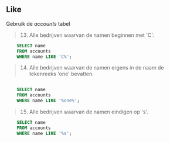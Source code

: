 ## Like

Gebruik de _accounts_ tabel

> 13. Alle bedrijven waarvan de namen beginnen met 'C'.

```sql
    SELECT name
    FROM accounts
    WHERE name LIKE 'C%';
```

> 14. Alle bedrijven waarvan de namen ergens in de naam de tekenreeks 'one' bevatten.

```sql

    SELECT name
    FROM accounts
    WHERE name LIKE '%one%';
```

> 15. Alle bedrijven waarvan de namen eindigen op 's'.

```sql
    SELECT name
    FROM accounts
    WHERE name LIKE '%s';
```
